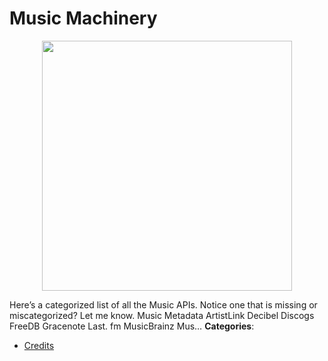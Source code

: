 # Music Machinery

<p align="center">
    <img width="400" src="https://raw.githubusercontent.com/awesome-apis/awesome-apis/apis/music-machinery/logo_256x256.png" />
</p>


Here’s a categorized list of all the Music APIs. Notice one that is missing or miscategorized? Let me know. Music Metadata ArtistLink Decibel Discogs FreeDB Gracenote Last. fm MusicBrainz Mus…
**Categories**:

- [Credits](https://github/awesome-apis/awesome-apis#credits)




